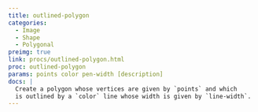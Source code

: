 ```yaml
---
title: outlined-polygon
categories: 
  - Image
  - Shape
  - Polygonal
preimg: true
link: procs/outlined-polygon.html
proc: outlined-polygon
params: points color pen-width [description]
docs: |
  Create a polygon whose vertices are given by `points` and which
  is outlined by a `color` line whose width is given by `line-width`.
---
```

